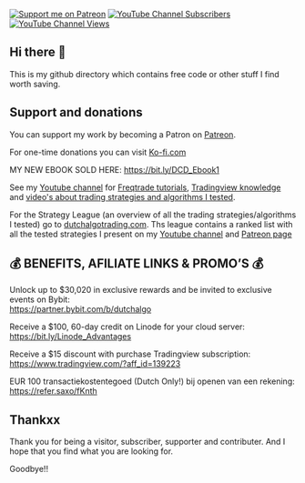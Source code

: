 [![Support me on Patreon](https://img.shields.io/endpoint.svg?url=https%3A%2F%2Fshieldsio-patreon.vercel.app%2Fapi%3Fusername%3Ddutchalgotrading%26type%3Dpatrons&style=flat)](https://patreon.com/dutchalgotrading)
[![YouTube Channel Subscribers](https://img.shields.io/youtube/channel/subscribers/UC-AOcefy1x7lTc17JiqaxqA)
](https://www.youtube.com/@dutchalgotrading)
[![YouTube Channel Views](https://img.shields.io/youtube/channel/views/UC-AOcefy1x7lTc17JiqaxqA)](https://www.youtube.com/@dutchalgotrading)

## Hi there 👋

This is my github directory which contains free code or other stuff I find worth saving.

## Support and donations

You can support my work by becoming a Patron on [Patreon](https://www.patreon.com/dutchalgotrading). 

For one-time donations you can visit [Ko-fi.com](https://ko-fi.com/dutchcryptodad)

MY NEW EBOOK SOLD HERE: https://bit.ly/DCD_Ebook1

See my [Youtube channel](youtube.com/channel/UC-AOcefy1x7lTc17JiqaxqA?sub_confirmation=1) for [Freqtrade tutorials](https://www.youtube.com/watch?v=VHvikJmQrVM&list=PL8gq8aFDPpbNEx4lUvpmRjxtCkjvX-Jpg), [Tradingview knowledge](https://www.youtube.com/watch?v=aQSC-W8oYdw&list=PL8gq8aFDPpbNyIFWaQMovp9dSjDhAQcsd) and [video's about trading strategies and algorithms I tested](https://www.youtube.com/watch?v=Jj9MSzHwa44&list=PL8gq8aFDPpbNthwcFtdTjt6i9zoLmq6zO).

For the Strategy League (an overview of all the trading strategies/algorithms I tested) go to [dutchalgotrading.com](https://www.dutchalgotrading.com/). Ths league contains a ranked list with all the tested strategies I present on my [Youtube channel](youtube.com/channel/UC-AOcefy1x7lTc17JiqaxqA?sub_confirmation=1) and [Patreon page](https://www.patreon.com/dutchalgotrading)

## 💰 BENEFITS, AFILIATE LINKS & PROMO’S 💰
Unlock up to $30,020 in exclusive rewards and be invited to exclusive events on Bybit:                                      
https://partner.bybit.com/b/dutchalgo

Receive a $100, 60-day credit on Linode for your cloud server:  
https://bit.ly/Linode_Advantages

Receive a $15 discount with purchase Tradingview subscription: 
https://www.tradingview.com/?aff_id=139223

EUR 100 transactiekostentegoed (Dutch Only!) bij openen van een rekening:
https://refer.saxo/fKnth

## Thankxx

Thank you for being a visitor, subscriber, supporter and contributer. And I hope that you find what you are looking for.

Goodbye!!
